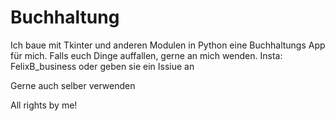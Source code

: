 # Buchhaltung

Ich baue mit Tkinter und anderen Modulen in Python eine Buchhaltungs App für mich.
Falls euch Dinge auffallen, gerne an mich wenden. Insta: FelixB_business oder geben sie ein Issiue an

Gerne auch selber verwenden

All rights by me!
